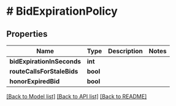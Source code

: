 # # BidExpirationPolicy

## Properties

Name | Type | Description | Notes
------------ | ------------- | ------------- | -------------
**bidExpirationInSeconds** | **int** |  |
**routeCallsForStaleBids** | **bool** |  |
**honorExpiredBid** | **bool** |  |

[[Back to Model list]](../../README.md#models) [[Back to API list]](../../README.md#endpoints) [[Back to README]](../../README.md)
